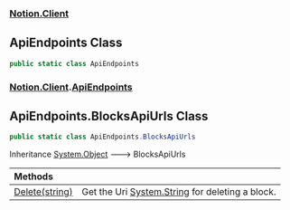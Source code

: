 ### [Notion.Client](Notion.Client.md 'Notion.Client')

## ApiEndpoints Class

```csharp
public static class ApiEndpoints
```

### [Notion.Client](Notion.Client.md 'Notion.Client').[ApiEndpoints](Notion.Client.ApiEndpoints.md 'Notion.Client.ApiEndpoints')

## ApiEndpoints.BlocksApiUrls Class

```csharp
public static class ApiEndpoints.BlocksApiUrls
```

Inheritance [System.Object](https://docs.microsoft.com/en-us/dotnet/api/System.Object 'System.Object') &#129106; BlocksApiUrls

| Methods | |
| :--- | :--- |
| [Delete(string)](Notion.Client.ApiEndpoints.BlocksApiUrls.Delete(string).md 'Notion.Client.ApiEndpoints.BlocksApiUrls.Delete(string)') | Get the Uri [System.String](https://docs.microsoft.com/en-us/dotnet/api/System.String 'System.String') for deleting a block. |

